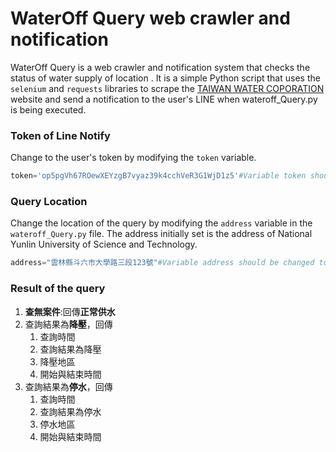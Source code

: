 # WaterOff Query web crawler and notification

WaterOff Query is a web crawler and notification system that checks the status of water supply of location . It is a simple Python script that uses the `selenium` and `requests` libraries to scrape the [TAIWAN WATER COPORATION](https://wateroffmap.water.gov.tw/wateroffmap/map/search) website and send a notification to the user's LINE when wateroff_Query.py is being executed.

### Token of Line Notify
Change to the user's token by modifying the `token` variable.
```python
token='op5pgVh67ROewXEYzgB7vyaz39k4cchVeR3G1WjD1z5'#Variable token should be changed to the user's token.
```

### Query Location
Change the location of the query by modifying the `address` variable in the `wateroff_Query.py` file. The address initially set is the address of National Yunlin University of Science and Technology.
```python
address="雲林縣斗六市大學路三段123號"#Variable address should be changed to the user's address by modifying the `token` variable.
```

### Result of the query
1. **查無案件**:回傳**正常供水**    
2. 查詢結果為**降壓**，回傳
    1. 查詢時間
    2. 查詢結果為降壓
    3. 降壓地區
    4. 開始與結束時間
3. 查詢結果為**停水**，回傳
    1. 查詢時間
    2. 查詢結果為停水
    3. 停水地區
    4. 開始與結束時間